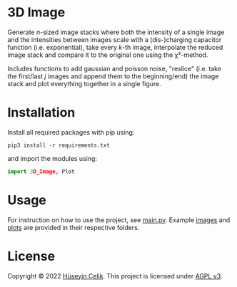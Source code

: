 # 3D Image
Generate *n*-sized image stacks where both the intensity of a single image and the intensities between images scale with a (dis-)charging capacitor function (i.e. exponential), take every *k*-th image, interpolate the reduced image stack and compare it to the original one using the χ²-method.

Includes functions to add gaussian and poisson noise, "reslice" (i.e. take the first/last *j* images and append them to the beginning/end) the image stack and plot everything together in a single figure.

# Installation
Install all required packages with pip using:
```
pip3 install -r requirements.txt
```
and import the modules using:
```python
import 3D_Image, Plot
```
# Usage
For instruction on how to use the project, see [main.py](/main.py). Example [images](/images) and [plots](/plots) are provided in their respective folders.

# License
Copyright © 2022 [Hüseyin Çelik](https://www.github.com/).
This project is licensed under [AGPL v3](/LICENSE).